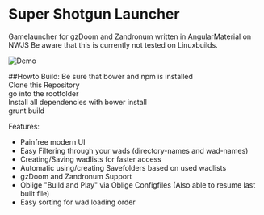 # Super Shotgun Launcher  
Gamelauncher for gzDoom and Zandronum written in AngularMaterial on NWJS
Be aware that this is currently not tested on Linuxbuilds.

![Demo](https://github.com/FreaKzero/ssgl-doom-launcher/blob/master/readme/readme.gif)

##Howto Build:
Be sure that bower and npm is installed  
Clone this Repository  
go into the rootfolder  
Install all dependencies with bower install  
grunt build  

Features:  
- Painfree modern UI
- Easy Filtering through your wads (directory-names and wad-names)
- Creating/Saving wadlists for faster access
- Automatic using/creating Savefolders based on used wadlists
- gzDoom and Zandronum Support
- Oblige "Build and Play" via Oblige Configfiles (Also able to resume last built file)
- Easy sorting for wad loading order
